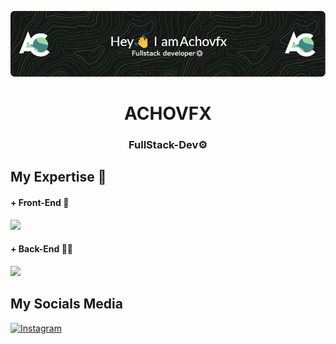 ![Header](./banner.png)
<div align="center">
<!--   <img src="./Logo.png" width="250px" /> -->
  <h1>ACHOVFX</h1>
  <h3>FullStack-Dev⚙️</h3>
</div>
<h2>My Expertise 💪</h2>
<h4>+ Front-End 🎨</h4>
<img src="https://skillicons.dev/icons?i=html,css,js,react,vue,jquery,tailwind,bootstrap,github,git,ps"/>
<h4>+ Back-End 🧑‍💻</h4>
<img src="https://skillicons.dev/icons?i=php,nodejs"/>

<h2>My Socials Media</h2>
<a href="https://instagram.com/acho.vfx" rel="nofollow">
    <img alt="Instagram" src="https://camo.githubusercontent.com/94b50d6a71e67a79d85b051d8af86ad7cc541a7304e6db4825430830e9a43383/68747470733a2f2f696d672e736869656c64732e696f2f62616467652f496e7374616772616d2d2532334534343035462e7376673f7374796c653d666f722d7468652d6261646765266c6f676f3d496e7374616772616d266c6f676f436f6c6f723d7768697465" style="max-width: 100%;">
</a>


<!--
**achovfx/achovfx** is a ✨ _special_ ✨ repository because its `README.md` (this file) appears on your GitHub profile.

Here are some ideas to get you started:

- 🔭 I’m currently working on ...
- 🌱 I’m currently learning ...
- 👯 I’m looking to collaborate on ...
- 🤔 I’m looking for help with ...
- 💬 Ask me about ...
- 📫 How to reach me: ...
- 😄 Pronouns: ...
- ⚡ Fun fact: ...
-->
